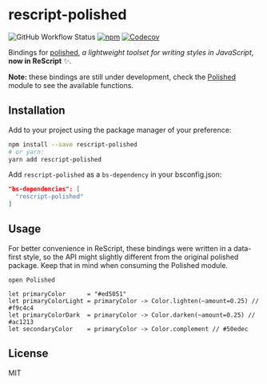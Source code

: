 # rescript-polished

![GitHub Workflow Status](https://img.shields.io/github/workflow/status/brnrdog/rescript-polished/Release?style=flat-square)
[![npm](https://img.shields.io/npm/v/rescript-polished?style=flat-square)](https://www.npmjs.com/package/rescript-polished)
[![Codecov](https://img.shields.io/codecov/c/github/brnrdog/rescript-polished?style=flat-square)](https://codecov.io/gh/brnrdog/rescript-polished)

Bindings for [polished](https://polished.js.org/), _a lightweight toolset for writing styles in JavaScript_, **now in ReScript** ✨.

**Note:** these bindings are still under development, check the [Polished](https://github.com/brnrdog/rescript-polished/blob/master/src/Polished.res) module to see the available functions.

## Installation

Add to your project using the package manager of your preference:

```bash
npm install --save rescript-polished
# or yarn:
yarn add rescript-polished
```

Add `rescript-polished` as a `bs-dependency` in your bsconfig.json:

```json
"bs-dependencies": [
  "rescript-polished"
]
```

## Usage

For better convenience in ReScript, these bindings were written in a data-first style, so the API might slightly different from the original polished package. Keep that in mind when consuming the Polished module.

```rescript
open Polished

let primaryColor      = "#ed5051"
let primaryColorLight = primaryColor -> Color.lighten(~amount=0.25) // #f9c4c4
let primaryColorDark  = primaryColor -> Color.darken(~amount=0.25) // #ac1213
let secondaryColor    = primaryColor -> Color.complement // #50edec
```

## License

MIT
